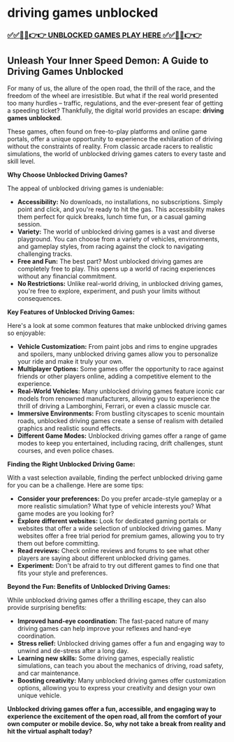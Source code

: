# driving games unblocked

### [✅✅🔴🔴👉👉 UNBLOCKED GAMES PLAY HERE ✅✅🔴🔴👉👉](https://topstoryindia.com)

## Unleash Your Inner Speed Demon: A Guide to Driving Games Unblocked

For many of us, the allure of the open road, the thrill of the race, and the freedom of the wheel are irresistible. But what if the real world presented too many hurdles – traffic, regulations, and the ever-present fear of getting a speeding ticket? Thankfully, the digital world provides an escape: **driving games unblocked**.

These games, often found on free-to-play platforms and online game portals, offer a unique opportunity to experience the exhilaration of driving without the constraints of reality. From classic arcade racers to realistic simulations, the world of unblocked driving games caters to every taste and skill level.

**Why Choose Unblocked Driving Games?**

The appeal of unblocked driving games is undeniable:

* **Accessibility:** No downloads, no installations, no subscriptions. Simply point and click, and you're ready to hit the gas. This accessibility makes them perfect for quick breaks, lunch time fun, or a casual gaming session.
* **Variety:** The world of unblocked driving games is a vast and diverse playground. You can choose from a variety of vehicles, environments, and gameplay styles, from racing against the clock to navigating challenging tracks.
* **Free and Fun:** The best part? Most unblocked driving games are completely free to play. This opens up a world of racing experiences without any financial commitment.
* **No Restrictions:** Unlike real-world driving, in unblocked driving games, you're free to explore, experiment, and push your limits without consequences.

**Key Features of Unblocked Driving Games:**

Here's a look at some common features that make unblocked driving games so enjoyable:

* **Vehicle Customization:** From paint jobs and rims to engine upgrades and spoilers, many unblocked driving games allow you to personalize your ride and make it truly your own.
* **Multiplayer Options:** Some games offer the opportunity to race against friends or other players online, adding a competitive element to the experience.
* **Real-World Vehicles:** Many unblocked driving games feature iconic car models from renowned manufacturers, allowing you to experience the thrill of driving a Lamborghini, Ferrari, or even a classic muscle car.
* **Immersive Environments:** From bustling cityscapes to scenic mountain roads, unblocked driving games create a sense of realism with detailed graphics and realistic sound effects.
* **Different Game Modes:** Unblocked driving games offer a range of game modes to keep you entertained, including racing, drift challenges, stunt courses, and even police chases.

**Finding the Right Unblocked Driving Game:**

With a vast selection available, finding the perfect unblocked driving game for you can be a challenge. Here are some tips:

* **Consider your preferences:** Do you prefer arcade-style gameplay or a more realistic simulation? What type of vehicle interests you? What game modes are you looking for?
* **Explore different websites:** Look for dedicated gaming portals or websites that offer a wide selection of unblocked driving games. Many websites offer a free trial period for premium games, allowing you to try them out before committing.
* **Read reviews:** Check online reviews and forums to see what other players are saying about different unblocked driving games.
* **Experiment:** Don't be afraid to try out different games to find one that fits your style and preferences.

**Beyond the Fun: Benefits of Unblocked Driving Games:**

While unblocked driving games offer a thrilling escape, they can also provide surprising benefits:

* **Improved hand-eye coordination:** The fast-paced nature of many driving games can help improve your reflexes and hand-eye coordination.
* **Stress relief:** Unblocked driving games offer a fun and engaging way to unwind and de-stress after a long day.
* **Learning new skills:** Some driving games, especially realistic simulations, can teach you about the mechanics of driving, road safety, and car maintenance.
* **Boosting creativity:** Many unblocked driving games offer customization options, allowing you to express your creativity and design your own unique vehicle.

**Unblocked driving games offer a fun, accessible, and engaging way to experience the excitement of the open road, all from the comfort of your own computer or mobile device. So, why not take a break from reality and hit the virtual asphalt today?** 
